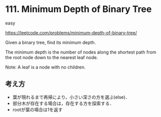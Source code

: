 # 111. Minimum Depth of Binary Tree

easy

https://leetcode.com/problems/minimum-depth-of-binary-tree/

Given a binary tree, find its minimum depth.

The minimum depth is the number of nodes along the shortest path from the root node down to the nearest leaf node.

Note: A leaf is a node with no children.

## 考え方

- 葉が現れるまで再帰により，小さい深さの方を選ぶ(else)．
- 部分木が存在する場合は，存在する方を探索する．
- rootが葉の場合は1を返す
